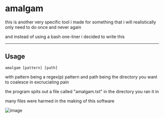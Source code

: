 # amalgam

this is another very specific tool i made for something that i will realistically only need to do once and never again

and instead of using a bash one-liner i decided to write this

---

## Usage

`amalgam [pattern] [path]`

with pattern being a regex(p) pattern and path being the directory you want to coalesce in excruciating pain

the program spits out a file called "amalgam.txt" in the directory you ran it in

many files were harmed in the making of this software

![image](https://github.com/crckrberries/amalgam/assets/62842920/50b5f4cf-af22-46c3-af66-cd7740004286)
